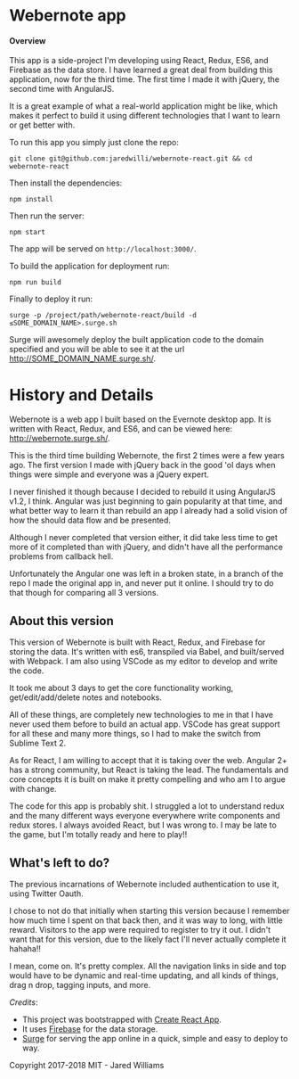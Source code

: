 # Webernote app

#### Overview

This app is a side-project I'm developing using React, Redux, ES6, and Firebase as the data store. I have learned a great deal from building this application, now for the third time. The first time I made it with jQuery, the second time with AngularJS.

It is a great example of what a real-world application might be like, which makes it perfect to build it using different technologies that I want to learn or get better with.



To run this app you simply just clone the repo:

`git clone git@github.com:jaredwilli/webernote-react.git && cd webernote-react`

Then install the dependencies:

`npm install`

Then run the server:

`npm start`

The app will be served on `http://localhost:3000/`.

To build the application for deployment run:

`npm run build`

Finally to deploy it run:

`surge -p /project/path/webernote-react/build -d ≤SOME_DOMAIN_NAME>.surge.sh`

Surge will awesomely deploy the built application code to the domain specified and you will be able to see it at the url http://SOME_DOMAIN_NAME.surge.sh/.


# History and Details

Webernote is a web app I built based on the Evernote desktop app. It is written with React, Redux, and ES6, and can be viewed here: http://webernote.surge.sh/.

This is the third time building Webernote, the first 2 times were a few years ago.  The first version I made with jQuery back in the good 'ol days when things were simple and everyone was a jQuery expert.

I never finished it though because I decided to rebuild it using AngularJS v1.2, I think. Angular was just beginning to gain popularity at that time, and what better way to learn it than rebuild an app I already had a solid vision of how the should data flow and be presented.

Although I never completed that version either, it did take less time to get more of it completed than with jQuery, and didn't have all the performance problems from callback hell.

Unfortunately the Angular one was left in a broken state, in a branch of the repo I made the original app in, and never put it online. I should try to do that though for comparing all 3 versions.

## About this version

This version of Webernote is built with React, Redux, and Firebase for storing the data. It's written with es6, transpiled via Babel, and built/served with Webpack. I am also using VSCode as my editor to develop and write the code.

It took me about 3 days to get the core functionality working, get/edit/add/delete notes and notebooks.

All of these things, are completely new technologies to me in that I have never used them before to build an actual app. VSCode has great support for all these and many more things, so I had to make the switch from Sublime Text 2.

As for React, I am willing to accept that it is taking over the web. Angular 2+ has a strong community, but React is taking the lead. The fundamentals and core concepts it is built on make it pretty compelling and who am I to argue with change.

The code for this app is probably shit. I struggled a lot to understand redux and the many different ways everyone everywhere write components and redux stores.
I always avoided React, but I was wrong to. I may be late to the game, but I'm totally ready and here to play!!

## What's left to do?

The previous incarnations of Webernote included authentication to use it, using Twitter Oauth.

I chose to not do that initially when starting this version because I remember how much time I spent on that back then, and it was way to long, with little reward. Visitors to the app were required to register to try it out. I didn't want that for this version, due to the likely fact I'll never actually complete it hahaha!!

I mean, come on. It's pretty complex. All the navigation links in side and top would have to be dynamic and real-time updating, and all kinds of things, drag n drop, tagging inputs, and more.


*Credits*:
- This project was bootstrapped with [Create React App](https://github.com/facebookincubator/create-react-app).
- It uses [Firebase](https://www.firebase.com/) for the data storage.
- [Surge](https://surge.sh/) for serving the app online in a quick, simple and easy to deploy to way.


Copyright 2017-2018 MIT - Jared Williams
